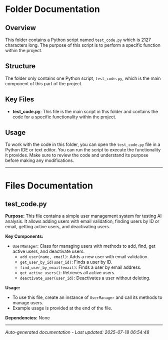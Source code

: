 # Folder Documentation

## Overview
This folder contains a Python script named `test_code.py` which is 2127 characters long. The purpose of this script is to perform a specific function within the project.

## Structure
The folder only contains one Python script, `test_code.py`, which is the main component of this part of the project.

## Key Files
- **test_code.py**: This file is the main script in this folder and contains the code for a specific functionality within the project.

## Usage
To work with the code in this folder, you can open the `test_code.py` file in a Python IDE or text editor. You can run the script to execute the functionality it provides. Make sure to review the code and understand its purpose before making any modifications.

---

# Files Documentation

## test_code.py

**Purpose:** This file contains a simple user management system for testing AI analysis. It allows adding users with email validation, finding users by ID or email, getting active users, and deactivating users.

**Key Components:**
- `UserManager`: Class for managing users with methods to add, find, get active users, and deactivate users.
  - `add_user(name, email)`: Adds a new user with email validation.
  - `get_user_by_id(user_id)`: Finds a user by ID.
  - `find_user_by_email(email)`: Finds a user by email address.
  - `get_active_users()`: Retrieves all active users.
  - `deactivate_user(user_id)`: Deactivates a user without deleting.
  
**Usage:** 
- To use this file, create an instance of `UserManager` and call its methods to manage users.
- Example usage is provided at the end of the file.

**Dependencies:** None

---
*Auto-generated documentation - Last updated: 2025-07-18 06:54:48*
